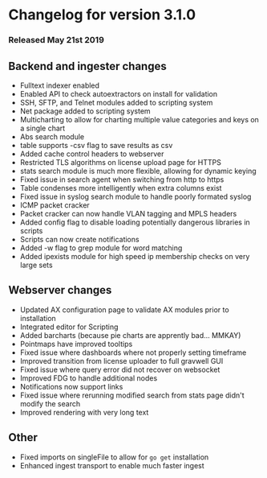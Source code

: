 # Changelog for version 3.1.0
  
### Released May 21st 2019

## Backend and ingester changes
* Fulltext indexer enabled
* Enabled API to check autoextractors on install for validation
* SSH, SFTP, and Telnet modules added to scripting system
* Net package added to scripting system
* Multicharting to allow for charting multiple value categories and keys on a single chart
* Abs search module
* table supports -csv flag to save results as csv
* Added cache control headers to webserver
* Restricted TLS algorithms on license upload page for HTTPS
* stats search module is much more flexible, allowing for dynamic keying
* Fixed issue in search agent when switching from http to https
* Table condenses more intelligently when extra columns exist
* Fixed issue in syslog search module to handle poorly formated syslog
* ICMP packet cracker
* Packet cracker can now handle VLAN tagging and MPLS headers
* Added config flag to disable loading potentially dangerous libraries in scripts
* Scripts can now create notifications
* Added -w flag to grep module for word matching
* Added ipexists module for high speed ip membership checks on very large sets

## Webserver changes
* Updated AX configuration page to validate AX modules prior to installation
* Integrated editor for Scripting
* Added barcharts (because pie charts are apprently bad... MMKAY)
* Pointmaps have improved tooltips
* Fixed issue where dashboards where not properly setting timeframe
* Improved transition from license uploader to full gravwell GUI
* Fixed issue where query error did not recover on websocket
* Improved FDG to handle additional nodes
* Notifications now support links
* Fixed issue where rerunning modified search from stats page didn't modify the search
* Improved rendering with very long text

## Other
* Fixed imports on singleFile to allow for `go get` installation
* Enhanced ingest transport to enable much faster ingest
